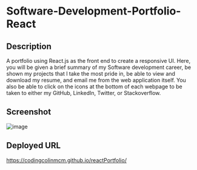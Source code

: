 # Software-Development-Portfolio-React

## Description 

A portfolio using React.js as the front end to create a responsive UI. Here, you will be given a brief summary of my Software development career, be shown my projects 
that I take the most pride in, be able to view and download my resume, and email me from the web application itself. You also be able to click on the icons at the 
bottom of each webpage to be taken to either my GitHub, LinkedIn, Twitter, or Stackoverflow. 

## Screenshot

![image](https://user-images.githubusercontent.com/112663656/221924444-b2a890f0-652e-4967-bf23-9874287776b9.png)

## Deployed URL

https://codingcolinmcm.github.io/reactPortfolio/ 

